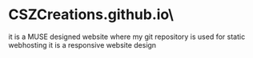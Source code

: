 # CSZCreations.github.io\
it is a MUSE designed website 
where my git repository is used for static webhosting
it is a responsive website design
